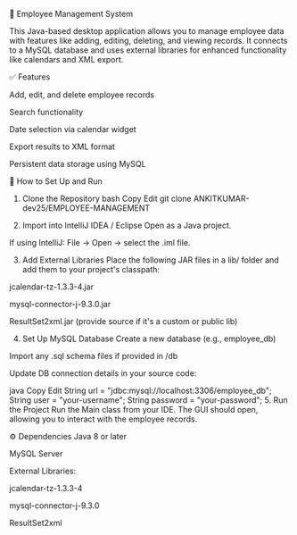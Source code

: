 👥 Employee Management System

This Java-based desktop application allows you to manage employee data with features like adding, editing, deleting, and viewing records. It connects to a MySQL database and uses external libraries for enhanced functionality like calendars and XML export.


✅ Features

Add, edit, and delete employee records

Search functionality

Date selection via calendar widget

Export results to XML format

Persistent data storage using MySQL


🚀 How to Set Up and Run

1. Clone the Repository
bash
Copy
Edit
git clone ANKITKUMAR-dev25/EMPLOYEE-MANAGEMENT

2. Import into IntelliJ IDEA / Eclipse
Open as a Java project.

If using IntelliJ: File → Open → select the .iml file.

3. Add External Libraries
Place the following JAR files in a lib/ folder and add them to your project's classpath:

jcalendar-tz-1.3.3-4.jar

mysql-connector-j-9.3.0.jar

ResultSet2xml.jar (provide source if it's a custom or public lib)

4. Set Up MySQL Database
Create a new database (e.g., employee_db)

Import any .sql schema files if provided in /db

Update DB connection details in your source code:

java
Copy
Edit
String url = "jdbc:mysql://localhost:3306/employee_db";
String user = "your-username";
String password = "your-password";
5. Run the Project
Run the Main class from your IDE. The GUI should open, allowing you to interact with the employee records.

⚙️ Dependencies
Java 8 or later

MySQL Server

External Libraries:

jcalendar-tz-1.3.3-4

mysql-connector-j-9.3.0

ResultSet2xml

